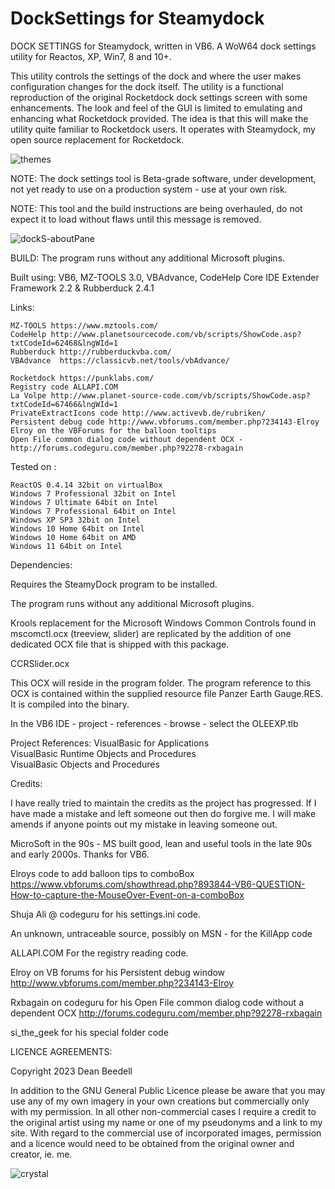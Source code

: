 # DockSettings for Steamydock

DOCK SETTINGS for Steamydock, written in VB6. A WoW64 dock settings
utility for Reactos, XP, Win7, 8 and 10+.

This utility controls the settings of the dock and where the user makes 
configuration changes for the dock itself. The utility is a functional 
reproduction of the original Rocketdock dock settings screen with some 
enhancements. The look and feel of the GUI is limited to emulating and 
enhancing what Rocketdock provided. The idea is that this will make the utility 
quite familiar to Rocketdock users. It operates with Steamydock, my open source 
replacement for Rocketdock.

![themes](https://github.com/yereverluvinunclebert/dockSettings/assets/2788342/25b8e695-b762-4450-bf15-eaf1fc6ae2c3)

NOTE: The dock settings tool is Beta-grade software, under development, not yet 
ready to use on a production system - use at your own risk.

NOTE: This tool and the build instructions are being overhauled, do not expect 
it to load without flaws until this message is removed.

![dockS-aboutPane](https://github.com/yereverluvinunclebert/dockSettings/assets/2788342/a162ea1e-220e-4b02-97a2-a7a8d09cc741)

BUILD: The program runs without any additional Microsoft plugins.

Built using: VB6, MZ-TOOLS 3.0, VBAdvance, CodeHelp Core IDE Extender
Framework 2.2 & Rubberduck 2.4.1

Links:

	MZ-TOOLS https://www.mztools.com/  
	CodeHelp http://www.planetsourcecode.com/vb/scripts/ShowCode.asp?txtCodeId=62468&lngWId=1  
	Rubberduck http://rubberduckvba.com/  
	VBAdvance  https://classicvb.net/tools/vbAdvance/
	
	Rocketdock https://punklabs.com/  
	Registry code ALLAPI.COM  
	La Volpe http://www.planet-source-code.com/vb/scripts/ShowCode.asp?txtCodeId=67466&lngWId=1  
	PrivateExtractIcons code http://www.activevb.de/rubriken/  
	Persistent debug code http://www.vbforums.com/member.php?234143-Elroy  
	Elroy on the VBForums for the balloon tooltips
	Open File common dialog code without dependent OCX - http://forums.codeguru.com/member.php?92278-rxbagain  


Tested on :

	ReactOS 0.4.14 32bit on virtualBox  
	Windows 7 Professional 32bit on Intel  
	Windows 7 Ultimate 64bit on Intel  
	Windows 7 Professional 64bit on Intel  
	Windows XP SP3 32bit on Intel  
	Windows 10 Home 64bit on Intel  
	Windows 10 Home 64bit on AMD  
	Windows 11 64bit on Intel

Dependencies:

Requires the SteamyDock program to be installed.

The program runs without any additional Microsoft plugins.

Krools replacement for the Microsoft Windows Common Controls found in
mscomctl.ocx (treeview, slider) are replicated by the addition of one
dedicated OCX file that is shipped with this package.

  CCRSlider.ocx

This OCX will reside in the program folder. The program reference to this OCX is 
contained within the supplied resource file Panzer Earth Gauge.RES. It is 
compiled into the binary.

In the VB6 IDE - project - references - browse - select the OLEEXP.tlb

Project References:
VisualBasic for Applications  
VisualBasic Runtime Objects and Procedures  
VisualBasic Objects and Procedures  

Credits:

I have really tried to maintain the credits as the project has progressed. If I
have made a mistake and left someone out then do forgive me. I will make amends
if anyone points out my mistake in leaving someone out.

MicroSoft in the 90s - MS built good, lean and useful tools in the late 90s and
early 2000s. Thanks for VB6.

Elroys code to add balloon tips to comboBox
https://www.vbforums.com/showthread.php?893844-VB6-QUESTION-How-to-capture-the-MouseOver-Event-on-a-comboBox

Shuja Ali @ codeguru for his settings.ini code.

An unknown, untraceable source, possibly on MSN - for the KillApp code

ALLAPI.COM For the registry reading code.

Elroy on VB forums for his Persistent debug window 
http://www.vbforums.com/member.php?234143-Elroy

Rxbagain on codeguru for his Open File common dialog code without a dependent
OCX http://forums.codeguru.com/member.php?92278-rxbagain

si_the_geek for his special folder code



LICENCE AGREEMENTS:

Copyright 2023 Dean Beedell

In addition to the GNU General Public Licence please be aware that you may use
any of my own imagery in your own creations but commercially only with my
permission. In all other non-commercial cases I require a credit to the
original artist using my name or one of my pseudonyms and a link to my site.
With regard to the commercial use of incorporated images, permission and a
licence would need to be obtained from the original owner and creator, ie. me.

![crystal](https://github.com/yereverluvinunclebert/dockSettings/assets/2788342/b824d00a-c20d-4312-9914-d6a6fdb38904)
